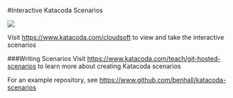 #Interactive Katacoda Scenarios

[![](http://shields.katacoda.com/katacoda/cloudsoft/count.svg)](https://www.katacoda.com/cloudsoft "Get your profile on Katacoda.com")

Visit https://www.katacoda.com/cloudsoft to view and take the interactive scenarios

###Writing Scenarios
Visit https://www.katacoda.com/teach/git-hosted-scenarios to learn more about creating Katacoda scenarios

For an example repository, see https://www.github.com/benhall/katacoda-scenarios
